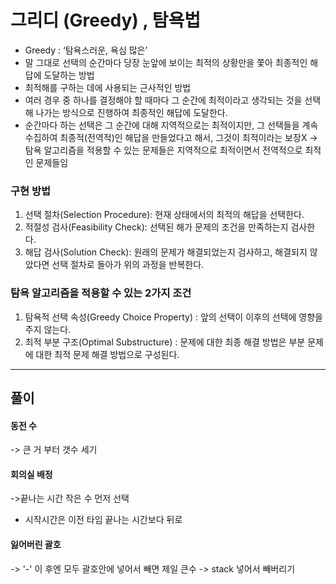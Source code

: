 # 그리디 (Greedy) , 탐욕법  

- Greedy : ‘탐욕스러운, 욕심 많은’
- 말 그대로 선택의 순간마다 당장 눈앞에 보이는 최적의 상황만을 쫓아 최종적인 해답에 도달하는 방법
- 최적해를 구하는 데에 사용되는 근사적인 방법
- 여러 경우 중 하나를 결정해야 할 때마다 그 순간에 최적이라고 생각되는 것을 선택해 나가는 방식으로 진행하여 최종적인 해답에 도달한다.
- 순간마다 하는 선택은 그 순간에 대해 지역적으로는 최적이지만, 그 선택들을 계속 수집하여 최종적(전역적)인 해답을 만들었다고 해서, 그것이 최적이라는 보장X
  -> 탐욕 알고리즘을 적용할 수 있는 문제들은 지역적으로 최적이면서 전역적으로 최적인 문제들임


### 구현 방법
1. 선택 절차(Selection Procedure): 현재 상태에서의 최적의 해답을 선택한다.
2. 적절성 검사(Feasibility Check): 선택된 해가 문제의 조건을 만족하는지 검사한다.
3. 해답 검사(Solution Check): 원래의 문제가 해결되었는지 검사하고, 해결되지 않았다면 선택 절차로 돌아가 위의 과정을 반복한다.
  
  
  
### 탐욕 알고리즘을 적용할 수 있는 2가지 조건
1. 탐욕적 선택 속성(Greedy Choice Property) : 앞의 선택이 이후의 선택에 영향을 주지 않는다.  
2. 최적 부분 구조(Optimal Substructure) : 문제에 대한 최종 해결 방법은 부분 문제에 대한 최적 문제 해결 방법으로 구성된다.  

  





  
*** 


  
## 풀이

#### 동전 수
-> 큰 거 부터 갯수 세기

#### 회의실 배정
->끝나는 시간 작은 수 먼저 선택
- 시작시간은 이전 타임 끝나는 시간보다 뒤로 

#### 잃어버린 괄호
-> '-' 이 후엔 모두 괄호안에 넣어서 빼면 제일 큰수 -> stack 넣어서 빼버리기 

